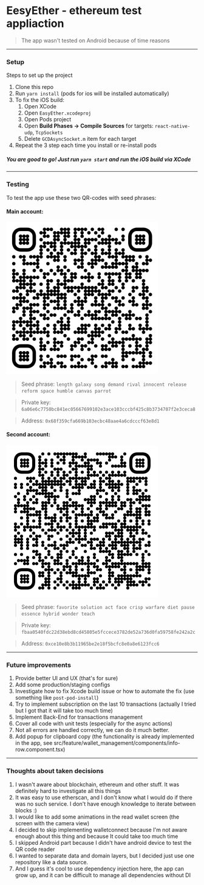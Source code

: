# EesyEther - ethereum test appliaction
>The app wasn't tested on Android because of time reasons
---

### Setup
Steps to set up the project

1. Clone this repo
2. Run `yarn install` (pods for ios will be installed automatically)
3. To fix the iOS build:
   1. Open XCode
   2. Open `EasyEther.xcodeproj`
   3. Open Pods project
   4. Open **Build Phases -> Compile Sources** for targets: `react-native-udp`, `TcpSockets`
   5. Delete `GCDAsyncSocket.m` item for each target
4. Repeat the 3 step each time you install or re-install pods

##### You are good to go! Just run `yarn start` and run the iOS build via XCode

---

### Testing
To test the app use these two QR-codes with seed phrases:

#### Main account:
![](./docs/main-account.png)
>Seed phrase: `length galaxy song demand rival innocent release reform space humble canvas parrot`

>Private key: `6a06e6c7750bc841ec05667699102e3ace103cccbf425c8b3734707f2e3ceca8`

>Address: `0x68f359cfa669b103ecbc48aae4a6cdcccf63e8d1`


#### Second account:
![](./docs/second-account.png)
>Seed phrase: `favorite solution act face crisp warfare diet pause essence hybrid wonder teach`

>Private key: `fbaa0540fdc22d38ebd8cd45805e5fccece3782de52a736d0fa59758fe242a2c`

>Address: `0xce10e8b3b11965be2e18f5bcfc8e0a8e6123fcc6`

---

### Future improvements

1. Provide better UI and UX (that's for sure)
2. Add some production/staging configs
3. Investigate how to fix Xcode build issue or how to automate the fix (use something like `post-pod-install`)
4. Try to implement subscription on the last 10 transactions (actually I tried but I got that it will take too much time)
5. Implement Back-End for transactions management
6. Cover all code with unit tests (especially for the async actions)
7. Not all errors are handled correctly, we can do it much better.
8. Add popup for clipboard copy (the functionality is already implemented in the app, see src/feature/wallet_management/components/info-row.component.tsx)

---

### Thoughts about taken decisions
1. I wasn't aware about blockchain, ethereum and other stuff. It was definitely hard to investigate all this things
2. It was easy to use etherscan, and I don't know what I would do if there was no such service. I don't have enough knowledge to iterate between blocks :)
3. I would like to add some animations in the read wallet screen (the screen with the camera view)
4. I decided to skip implementing walletconnect because I'm not aware enough about this thing and because It could take too much time
5. I skipped Android part because I didn't have android device to test the QR code reader
6. I wanted to separate data and domain layers, but I decided just use one repository like a data source.
7. And I guess it's cool to use dependency injection here, the app can grow up, and it can be difficult to manage all dependencies without DI


